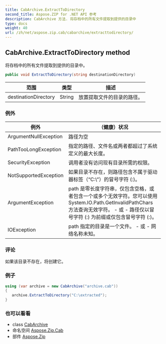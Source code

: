 ```yaml
---
title: CabArchive.ExtractToDirectory
second_title: Aspose.ZIP for .NET API 参考
description: CabArchive 方法. 将存档中的所有文件提取到提供的目录中
type: docs
weight: 40
url: /zh/net/aspose.zip.cab/cabarchive/extracttodirectory/
---
```

## CabArchive.ExtractToDirectory method

将存档中的所有文件提取到提供的目录中。

```csharp
public void ExtractToDirectory(string destinationDirectory)
```

| 范围 | 类型 | 描述 |
| --- | --- | --- |
| destinationDirectory | String | 放置提取文件的目录的路径。 |

### 例外

| 例外 | （健康）状况 |
| --- | --- |
| ArgumentNullException | 路径为空 |
| PathTooLongException | 指定的路径、文件名或两者都超过了系统定义的最大长度。 |
| SecurityException | 调用者没有访问现有目录所需的权限。 |
| NotSupportedException | 如果目录不存在，则路径包含不属于驱动器标签（“C:\”）的冒号字符 (:)。 |
| ArgumentException | path 是零长度字符串，仅包含空格，或者包含一个或多个无效字符。您可以使用 System.IO.Path.GetInvalidPathChars 方法查询无效字符。 - 或 - 路径仅以冒号字符 (:) 为前缀或仅包含冒号字符 (:)。 |
| IOException | path 指定的目录是一个文件。 - 或 - 网络名称未知。 |

### 评论

如果该目录不存在，将创建它。

### 例子

```csharp
using (var archive = new CabArchive("archive.cab")) 
{ 
   archive.ExtractToDirectory("C:\extracted");
}
```

### 也可以看看

* class [CabArchive](../)
* 命名空间 [Aspose.Zip.Cab](../../cabarchive/)
* 部件 [Aspose.Zip](../../../)


